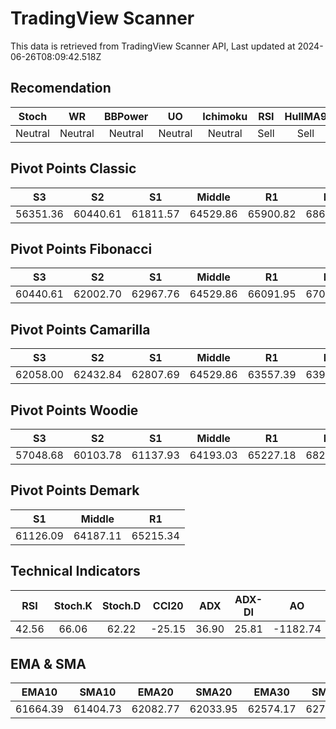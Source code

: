 # TradingView Scanner
This data is retrieved from TradingView Scanner API, Last updated at 2024-06-26T08:09:42.518Z

## Recomendation
| Stoch | WR | BBPower | UO | Ichimoku | RSI | HullMA9 |
| :---: | :---: | :---: | :---: | :---: | :---: | :---: |
| Neutral | Neutral | Neutral | Neutral | Neutral | Sell | Sell |

## Pivot Points Classic
| S3 | S2 | S1 | Middle | R1 | R2 | R3 |
| :---: | :---: | :---: | :---: | :---: | :---: | :---: |
| 56351.36 | 60440.61 | 61811.57 | 64529.86 | 65900.82 | 68619.11 | 72708.36 |

## Pivot Points Fibonacci
| S3 | S2 | S1 | Middle | R1 | R2 | R3 |
| :---: | :---: | :---: | :---: | :---: | :---: | :---: |
| 60440.61 | 62002.70 | 62967.76 | 64529.86 | 66091.95 | 67057.01 | 68619.11 |

## Pivot Points Camarilla
| S3 | S2 | S1 | Middle | R1 | R2 | R3 |
| :---: | :---: | :---: | :---: | :---: | :---: | :---: |
| 62058.00 | 62432.84 | 62807.69 | 64529.86 | 63557.39 | 63932.24 | 64307.08 |

## Pivot Points Woodie
| S3 | S2 | S1 | Middle | R1 | R2 | R3 |
| :---: | :---: | :---: | :---: | :---: | :---: | :---: |
| 57048.68 | 60103.78 | 61137.93 | 64193.03 | 65227.18 | 68282.28 | 69316.43 |

## Pivot Points Demark
| S1 | Middle | R1 |
| :---: | :---: | :---: |
| 61126.09 | 64187.11 | 65215.34 |

## Technical Indicators
| RSI | Stoch.K | Stoch.D | CCI20 | ADX | ADX-DI | AO | Mom | MACD | MACD | W.R | HullMA9 |
| :---: | :---: | :---: | :---: | :---: | :---: | :---: | :---: | :---: | :---: | :---: | :---: |
| 42.56 | 66.06 | 62.22 | -25.15 | 36.90 | 25.81 | -1182.74 | 2350.01 | -660.50 | -808.84 | -29.16 | 61927.69 |

## EMA & SMA
| EMA10 | SMA10 | EMA20 | SMA20 | EMA30 | SMA30 | EMA50 | SMA50 | EMA100 | SMA100 | EMA200 | SMA200 |
| :---: | :---: | :---: | :---: | :---: | :---: | :---: | :---: | :---: | :---: | :---: | :---: |
| 61664.39 | 61404.73 | 62082.77 | 62033.95 | 62574.17 | 62761.37 | 63426.66 | 63655.52 | 64860.21 | 65405.07 | 65880.63 | 67197.35 |